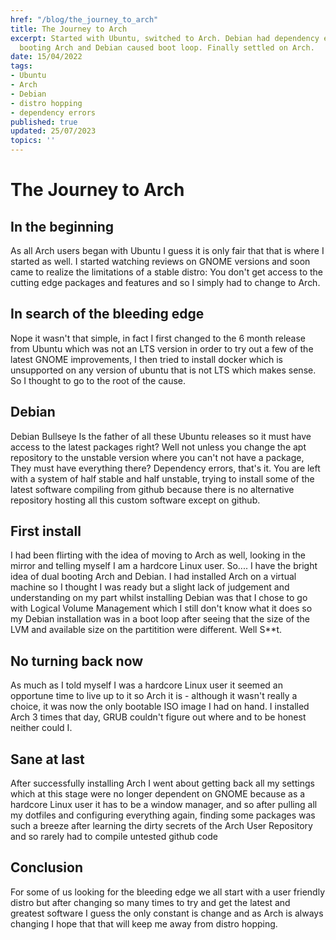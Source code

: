 ```yaml
---
href: "/blog/the_journey_to_arch"
title: The Journey to Arch
excerpt: Started with Ubuntu, switched to Arch. Debian had dependency errors. Dual
  booting Arch and Debian caused boot loop. Finally settled on Arch.
date: 15/04/2022
tags:
- Ubuntu
- Arch
- Debian
- distro hopping
- dependency errors
published: true
updated: 25/07/2023
topics: ''
---
```


# The Journey to Arch

## In the beginning
As all Arch users began with Ubuntu I guess it is only fair that that is where I started as well. I started watching reviews on GNOME versions and soon came to realize the limitations of a stable distro: You don't get access to the cutting edge packages and features and so I simply had to change to Arch.

## In search of the bleeding edge
Nope it wasn't that simple, in fact I first changed to the 6 month release from Ubuntu which was not an LTS version in order to try out a few of the latest GNOME improvements, I then tried to install docker which is unsupported on any version of ubuntu that is not LTS which makes sense. So I thought to go to the root of the cause.

## Debian
Debian Bullseye Is the father of all these Ubuntu releases so it must have access to the latest packages right? Well not unless you change the apt repository to the unstable version where you can't not have a package, They must have everything there?
Dependency errors, that's it. You are left with a system of half stable and half unstable, trying to install some of the latest software compiling from github because there is no alternative repository hosting all this custom software except on github.

## First install
I had been flirting with the idea of moving to Arch as well, looking in the mirror and telling myself I am a hardcore Linux user. So.... I have the bright idea of dual booting Arch and Debian. I had installed Arch on a virtual machine so I thought I was ready but a slight lack of judgement and understanding on my part whilst installing Debian was that I chose to go with Logical Volume Management which I still don't know what it does so my Debian installation was in a boot loop after seeing that the size of the LVM and available size on the partitition were different.
Well S**t.

## No turning back now
As much as I told myself I was a hardcore Linux user it seemed an opportune time to live up to it so Arch it is - although it wasn't really a choice, it was now the only bootable ISO image I had on hand. I installed Arch 3 times that day, GRUB couldn't figure out where and to be honest neither could I.

## Sane at last
After successfully installing Arch I went about getting back all my settings which at this stage were no longer dependent on GNOME because as a hardcore Linux user it has to be a window manager, and so after pulling all my dotfiles and configuring everything again, finding some packages was such a breeze after learning the dirty secrets of the Arch User Repository and so rarely had to compile untested github code

## Conclusion
For some of us looking for the bleeding edge we all start with a user friendly distro but after changing so many times to try and get the latest and greatest software I guess the only constant is change and as Arch is always changing I hope that that will keep me away from distro hopping.  